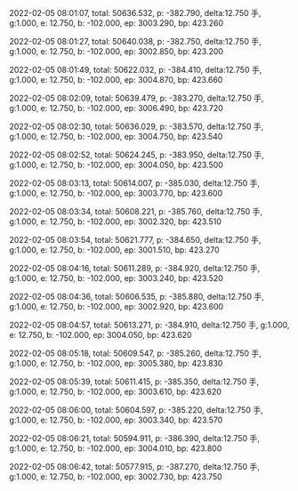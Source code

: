 2022-02-05 08:01:07, total: 50636.532, p: -382.790, delta:12.750 手, g:1.000, e: 12.750, b: -102.000, ep: 3003.290, bp: 423.260

2022-02-05 08:01:27, total: 50640.038, p: -382.750, delta:12.750 手, g:1.000, e: 12.750, b: -102.000, ep: 3002.850, bp: 423.200

2022-02-05 08:01:49, total: 50622.032, p: -384.410, delta:12.750 手, g:1.000, e: 12.750, b: -102.000, ep: 3004.870, bp: 423.660

2022-02-05 08:02:09, total: 50639.479, p: -383.270, delta:12.750 手, g:1.000, e: 12.750, b: -102.000, ep: 3006.490, bp: 423.720

2022-02-05 08:02:30, total: 50636.029, p: -383.570, delta:12.750 手, g:1.000, e: 12.750, b: -102.000, ep: 3004.750, bp: 423.540

2022-02-05 08:02:52, total: 50624.245, p: -383.950, delta:12.750 手, g:1.000, e: 12.750, b: -102.000, ep: 3004.050, bp: 423.500

2022-02-05 08:03:13, total: 50614.007, p: -385.030, delta:12.750 手, g:1.000, e: 12.750, b: -102.000, ep: 3003.770, bp: 423.600

2022-02-05 08:03:34, total: 50608.221, p: -385.760, delta:12.750 手, g:1.000, e: 12.750, b: -102.000, ep: 3002.320, bp: 423.510

2022-02-05 08:03:54, total: 50621.777, p: -384.650, delta:12.750 手, g:1.000, e: 12.750, b: -102.000, ep: 3001.510, bp: 423.270

2022-02-05 08:04:16, total: 50611.289, p: -384.920, delta:12.750 手, g:1.000, e: 12.750, b: -102.000, ep: 3003.240, bp: 423.520

2022-02-05 08:04:36, total: 50606.535, p: -385.880, delta:12.750 手, g:1.000, e: 12.750, b: -102.000, ep: 3002.920, bp: 423.600

2022-02-05 08:04:57, total: 50613.271, p: -384.910, delta:12.750 手, g:1.000, e: 12.750, b: -102.000, ep: 3004.050, bp: 423.620

2022-02-05 08:05:18, total: 50609.547, p: -385.260, delta:12.750 手, g:1.000, e: 12.750, b: -102.000, ep: 3005.380, bp: 423.830

2022-02-05 08:05:39, total: 50611.415, p: -385.350, delta:12.750 手, g:1.000, e: 12.750, b: -102.000, ep: 3003.610, bp: 423.620

2022-02-05 08:06:00, total: 50604.597, p: -385.220, delta:12.750 手, g:1.000, e: 12.750, b: -102.000, ep: 3003.340, bp: 423.570

2022-02-05 08:06:21, total: 50594.911, p: -386.390, delta:12.750 手, g:1.000, e: 12.750, b: -102.000, ep: 3004.010, bp: 423.800

2022-02-05 08:06:42, total: 50577.915, p: -387.270, delta:12.750 手, g:1.000, e: 12.750, b: -102.000, ep: 3002.730, bp: 423.750